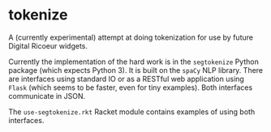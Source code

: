 # tokenize #

A (currently experimental) attempt at doing tokenization
for use by future Digital Ricoeur widgets.

Currently the implementation of the hard work is in the `segtokenize`
Python package (which expects Python 3).
It is built on the `spaCy` NLP library.
There are interfaces using standard IO or as a RESTful web application
using `Flask` (which seems to be faster, even for tiny examples).
Both interfaces communicate in JSON.

The `use-segtokenize.rkt` Racket module contains examples of using
both interfaces.


